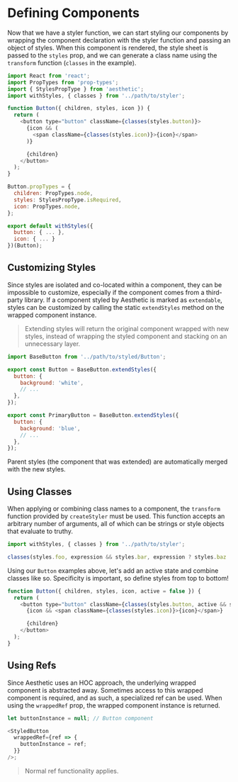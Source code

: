 # Defining Components

Now that we have a styler function, we can start styling our components by wrapping the component
declaration with the styler function and passing an object of styles. When this component is
rendered, the style sheet is passed to the `styles` prop, and we can generate a class name using the
`transform` function (`classes` in the example).

```javascript
import React from 'react';
import PropTypes from 'prop-types';
import { StylesPropType } from 'aesthetic';
import withStyles, { classes } from '../path/to/styler';

function Button({ children, styles, icon }) {
  return (
    <button type="button" className={classes(styles.button)}>
      {icon && (
        <span className={classes(styles.icon)}>{icon}</span>
      )}

      {children}
    </button>
  );
}

Button.propTypes = {
  children: PropTypes.node,
  styles: StylesPropType.isRequired,
  icon: PropTypes.node,
};

export default withStyles({
  button: { ... },
  icon: { ... }
})(Button);
```

## Customizing Styles

Since styles are isolated and co-located within a component, they can be impossible to customize,
especially if the component comes from a third-party library. If a component styled by Aesthetic is
marked as `extendable`, styles can be customized by calling the static `extendStyles` method on the
wrapped component instance.

> Extending styles will return the original component wrapped with new styles, instead of wrapping
> the styled component and stacking on an unnecessary layer.

```javascript
import BaseButton from '../path/to/styled/Button';

export const Button = BaseButton.extendStyles({
  button: {
    background: 'white',
    // ...
  },
});

export const PrimaryButton = BaseButton.extendStyles({
  button: {
    background: 'blue',
    // ...
  },
});
```

Parent styles (the component that was extended) are automatically merged with the new styles.

## Using Classes

When applying or combining class names to a component, the `transform` function provided by
`createStyler` must be used. This function accepts an arbitrary number of arguments, all of which
can be strings or style objects that evaluate to truthy.

```javascript
import withStyles, { classes } from '../path/to/styler';

classes(styles.foo, expression && styles.bar, expression ? styles.baz : styles.qux);
```

Using our `Button` examples above, let's add an active state and combine classes like so.
Specificity is important, so define styles from top to bottom!

```javascript
function Button({ children, styles, icon, active = false }) {
  return (
    <button type="button" className={classes(styles.button, active && styles.button__active)}>
      {icon && <span className={classes(styles.icon)}>{icon}</span>}

      {children}
    </button>
  );
}
```

## Using Refs

Since Aesthetic uses an HOC approach, the underlying wrapped component is abstracted away. Sometimes
access to this wrapped component is required, and as such, a specialized ref can be used. When using
the `wrappedRef` prop, the wrapped component instance is returned.

```js
let buttonInstance = null; // Button component

<StyledButton
  wrappedRef={ref => {
    buttonInstance = ref;
  }}
/>;
```

> Normal ref functionality applies.
